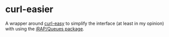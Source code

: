 # curl-easier
A wrapper around [curl-easy](https://github.com/stil/curl-easy) to simplify the interface (at least in my opinion) with using the [iRAP/Queues package](https://github.com/iRAP-software/package-queues).
